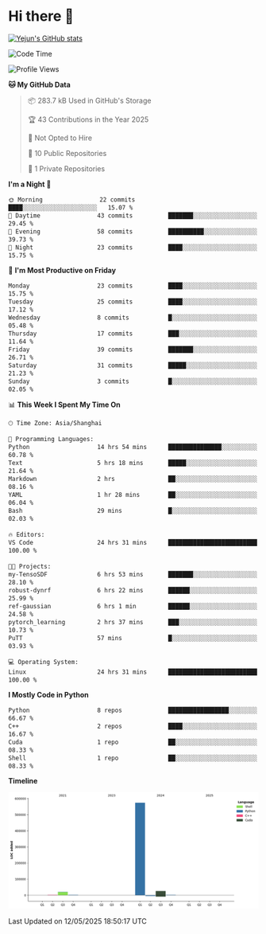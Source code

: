 # Hi there 👋


<!-- <img height="195px" src="https://github-readme-stats.vercel.app/api?username=yejun688&count_private=true&show_icons=true&hide_rank=true&title_color=0969da&bg_color=ffffff00&text_color=57606a&disable_animations=true"><img height="195px" src="https://github-readme-stats.vercel.app/api/top-langs?username=yejun688&layout=compact&title_color=0969da&bg_color=ffffff00&text_color=57606a"> -->

[![Yejun's GitHub stats](https://github-readme-stats.vercel.app/api?username=yejun688)](https://github.com/yejun688/github-readme-stats)

<!---
yejun688/yejun688 is a ✨ special ✨ repository because its `README.md` (this file) appears on your GitHub profile.
You can click the Preview link to take a look at your changes.
--->

<!--START_SECTION:waka-->
![Code Time](http://img.shields.io/badge/Code%20Time-1%2C155%20hrs%2041%20mins-blue)

![Profile Views](http://img.shields.io/badge/Profile%20Views-42-blue)

**🐱 My GitHub Data** 

> 📦 283.7 kB Used in GitHub's Storage 
 > 
> 🏆 43 Contributions in the Year 2025
 > 
> 🚫 Not Opted to Hire
 > 
> 📜 10 Public Repositories 
 > 
> 🔑 1 Private Repositories 
 > 
**I'm a Night 🦉** 

```text
🌞 Morning                22 commits          ████░░░░░░░░░░░░░░░░░░░░░   15.07 % 
🌆 Daytime                43 commits          ███████░░░░░░░░░░░░░░░░░░   29.45 % 
🌃 Evening                58 commits          ██████████░░░░░░░░░░░░░░░   39.73 % 
🌙 Night                  23 commits          ████░░░░░░░░░░░░░░░░░░░░░   15.75 % 
```
📅 **I'm Most Productive on Friday** 

```text
Monday                   23 commits          ████░░░░░░░░░░░░░░░░░░░░░   15.75 % 
Tuesday                  25 commits          ████░░░░░░░░░░░░░░░░░░░░░   17.12 % 
Wednesday                8 commits           █░░░░░░░░░░░░░░░░░░░░░░░░   05.48 % 
Thursday                 17 commits          ███░░░░░░░░░░░░░░░░░░░░░░   11.64 % 
Friday                   39 commits          ███████░░░░░░░░░░░░░░░░░░   26.71 % 
Saturday                 31 commits          █████░░░░░░░░░░░░░░░░░░░░   21.23 % 
Sunday                   3 commits           █░░░░░░░░░░░░░░░░░░░░░░░░   02.05 % 
```


📊 **This Week I Spent My Time On** 

```text
🕑︎ Time Zone: Asia/Shanghai

💬 Programming Languages: 
Python                   14 hrs 54 mins      ███████████████░░░░░░░░░░   60.78 % 
Text                     5 hrs 18 mins       █████░░░░░░░░░░░░░░░░░░░░   21.64 % 
Markdown                 2 hrs               ██░░░░░░░░░░░░░░░░░░░░░░░   08.16 % 
YAML                     1 hr 28 mins        ██░░░░░░░░░░░░░░░░░░░░░░░   06.04 % 
Bash                     29 mins             █░░░░░░░░░░░░░░░░░░░░░░░░   02.03 % 

🔥 Editors: 
VS Code                  24 hrs 31 mins      █████████████████████████   100.00 % 

🐱‍💻 Projects: 
my-TensoSDF              6 hrs 53 mins       ███████░░░░░░░░░░░░░░░░░░   28.10 % 
robust-dynrf             6 hrs 22 mins       ██████░░░░░░░░░░░░░░░░░░░   25.99 % 
ref-gaussian             6 hrs 1 min         ██████░░░░░░░░░░░░░░░░░░░   24.58 % 
pytorch_learning         2 hrs 37 mins       ███░░░░░░░░░░░░░░░░░░░░░░   10.73 % 
PuTT                     57 mins             █░░░░░░░░░░░░░░░░░░░░░░░░   03.93 % 

💻 Operating System: 
Linux                    24 hrs 31 mins      █████████████████████████   100.00 % 
```

**I Mostly Code in Python** 

```text
Python                   8 repos             █████████████████░░░░░░░░   66.67 % 
C++                      2 repos             ████░░░░░░░░░░░░░░░░░░░░░   16.67 % 
Cuda                     1 repo              ██░░░░░░░░░░░░░░░░░░░░░░░   08.33 % 
Shell                    1 repo              ██░░░░░░░░░░░░░░░░░░░░░░░   08.33 % 
```



**Timeline**

![Lines of Code chart](https://raw.githubusercontent.com/yejun688/yejun688/main/assets/bar_graph.png)


 Last Updated on 12/05/2025 18:50:17 UTC
<!--END_SECTION:waka-->
